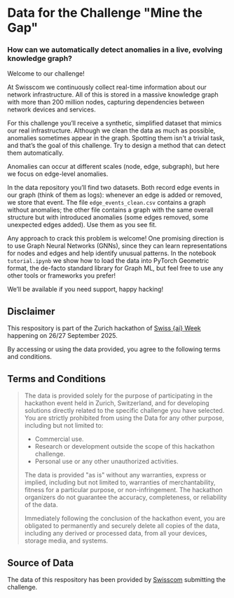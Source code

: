 # Data for the Challenge "Mine the Gap"

### How can we automatically detect anomalies in a live, evolving knowledge graph?

Welcome to our challenge!

At Swisscom we continuously collect real-time information about our network infrastructure. All of this is stored in a massive knowledge graph with more than 200 million nodes, capturing dependencies between network devices and services.

For this challenge you’ll receive a synthetic, simplified dataset that mimics our real infrastructure. Although we clean the data as much as possible, anomalies sometimes appear in the graph. Spotting them isn't a trivial task, and that’s the goal of this challenge. Try to design a method that can detect them automatically.

Anomalies can occur at different scales (node, edge, subgraph), but here we focus on edge-level anomalies.

In the data repository you’ll find two datasets. Both record edge events in our graph (think of them as logs): whenever an edge is added or removed, we store that event. The file <code>edge_events_clean.csv</code> contains a graph without anomalies; the other file contains a graph with the same overall structure but with introduced anomalies (some edges removed, some unexpected edges added). Use them as you see fit.

Any approach to crack this problem is welcome! One promising direction is to use Graph Neural Networks (GNNs), since they can learn representations for nodes and edges and help identify unusual patterns. In the notebook <code>tutorial.ipynb</code> we show how to load the data into PyTorch Geometric format, the de-facto standard library for Graph ML, but feel free to use any other tools or frameworks you prefer!

We’ll be available if you need support, happy hacking!


## Disclaimer
This respository is part of the Zurich hackathon of [Swiss {ai} Week](https://swiss-ai-weeks.ch/) happening on 26/27 September 2025.

By accessing or using the data provided, you agree to the following terms and conditions.

## Terms and Conditions
> The data is provided solely for the purpose of participating in the hackathon event held in Zurich, Switzerland, and for developing solutions directly related to the specific challenge you have selected. You are strictly prohibited from using the Data for any other purpose, including but not limited to:
> - Commercial use.
> - Research or development outside the scope of this hackathon challenge.
> - Personal use or any other unauthorized activities.
> 
> The data is provided "as is" without any warranties, express or implied, including but not limited to, warranties of merchantability, fitness for a particular purpose, or non-infringement. The hackathon organizers do not guarantee the accuracy, completeness, or reliability of the data.
>
> Immediately following the conclusion of the hackathon event, you are obligated to permanently and securely delete all copies of the data, including any derived or processed data, from all your devices, storage media, and systems. 

## Source of Data
The data of this respository has been provided by [Swisscom](https://www.swisscom.ch/) submitting the challenge.

